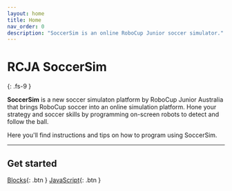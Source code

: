 ```yaml
---
layout: home
title: Home
nav_order: 0
description: "SoccerSim is an online RoboCup Junior soccer simulator."
---
```

# RCJA SoccerSim
{: .fs-9 }

**SoccerSim** is a new soccer simulaton platform by RoboCup Junior Australia that brings RoboCup soccer into an online simulation platform. Hone your strategy and soccer skills by programming on-screen robots to detect and follow the ball.

Here you'll find instructions and tips on how to program using SoccerSim.

----

## Get started


[Blocks](blocks){: .btn } [JavaScript](js){: .btn }